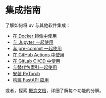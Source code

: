 # 集成指南

了解如何将 uv 与其他软件集成：

- [在 Docker 镜像中使用](./docker.md)
- [与 Jupyter 一起使用](./jupyter.md)
- [与 pre-commit 一起使用](./pre-commit.md)
- [在 GitHub Actions 中使用](./github.md)
- [在 GitLab CI/CD 中使用](./gitlab.md)
- [与替代包索引一起使用](./alternative-indexes.md)
- [安装 PyTorch](./pytorch.md)
- [构建 FastAPI 应用](./fastapi.md)

或者，探索 [概念文档](../../concepts/index.md)，详细了解每个功能的分解。